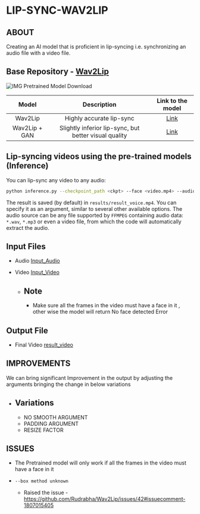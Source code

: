 # LIP-SYNC-WAV2LIP
ABOUT
-----
Creating an AI model that is proficient in lip-syncing i.e. synchronizing an audio file with a video file.

Base Repository - [Wav2Lip](https://github.com/Rudrabha/Wav2Lip)
------
![IMG]()
Pretrained Model Download 

| Model  | Description |  Link to the model | 
| :-------------: | :---------------: | :---------------: |
| Wav2Lip  | Highly accurate lip-sync | [Link](https://iiitaphyd-my.sharepoint.com/:u:/g/personal/radrabha_m_research_iiit_ac_in/Eb3LEzbfuKlJiR600lQWRxgBIY27JZg80f7V9jtMfbNDaQ?e=TBFBVW)  |
| Wav2Lip + GAN  | Slightly inferior lip-sync, but better visual quality | [Link](https://iiitaphyd-my.sharepoint.com/:u:/g/personal/radrabha_m_research_iiit_ac_in/EdjI7bZlgApMqsVoEUUXpLsBxqXbn5z8VTmoxp55YNDcIA?e=n9ljGW) |




Lip-syncing videos using the pre-trained models (Inference)
-------
You can lip-sync any video to any audio:
```bash
python inference.py --checkpoint_path <ckpt> --face <video.mp4> --audio <an-audio-source> 
```
The result is saved (by default) in `results/result_voice.mp4`. You can specify it as an argument,  similar to several other available options. The audio source can be any file supported by `FFMPEG` containing audio data: `*.wav`, `*.mp3` or even a video file, from which the code will automatically extract the audio.


Input Files
---
 - Audio [Input_Audio](https://drive.google.com/file/d/1v1uthiVq20MfWpkV8LDOHJpudx49KYYx/view?usp=drive_link)
 - Video [Input_Video](https://www.youtube.com/watch?v=YMuuEv37s0o&sub)

   - Note
     ---
        - Make sure all the frames in the video must have a face in it , other wise the model will return No face detected Error

Output File
---
 - Final Video [result_video](https://drive.google.com/file/d/1rzS6IkmS6DVf36OOYnH6Qesk6zpJvglz/view?usp=drive_link)

IMPROVEMENTS
---
We can bring significant Improvement in the output by adjusting the arguments bringing the change in below variations

- Variations
  --- 
  - NO SMOOTH ARGUMENT 
  - PADDING ARGUMENT
  - RESIZE FACTOR

ISSUES
---
- The Pretrained model will only work if all the frames in the video must have a face in it
- ```bash
  --box method unknown
  ```
    - Raised the issue -  https://github.com/Rudrabha/Wav2Lip/issues/42#issuecomment-1807015405

  
